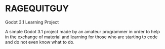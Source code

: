 # RAGEQUITGUY
Godot 3.1 Learning Project

A simple Godot 3.1 project made by an amateur programmer in order to help in the exchange of material and learning for those who are starting to code and do not even know what to do.
